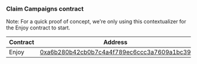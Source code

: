 ### Claim Campaigns contract

Note: For a quick proof of concept, we're only using this contextualizer for the Enjoy contract to start.

| Contract | Address                                                                                                                   | Chain ID |
| -------- | ------------------------------------------------------------------------------------------------------------------------- | -------- |
| Enjoy    | [0xa6b280b42cb0b7c4a4f789ec6ccc3a7609a1bc39](https://www.onceupon.xyz/0xa6b280b42cb0b7c4a4f789ec6ccc3a7609a1bc39:7777777) | 7777777  |
